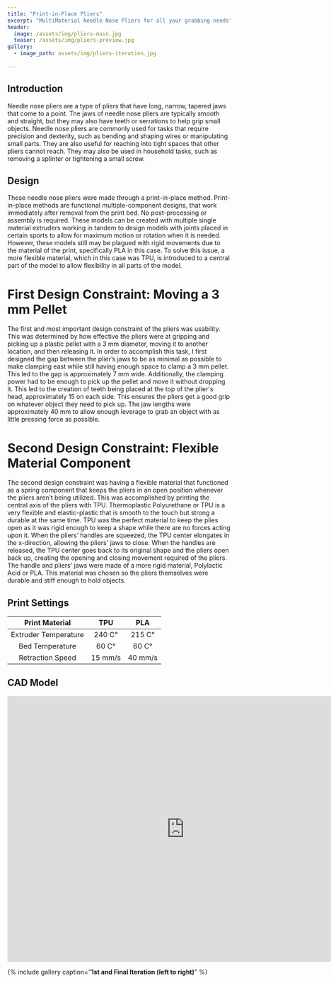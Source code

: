 ```yaml
---
title: "Print-in-Place Pliers"
excerpt: "MultiMaterial Needle Nose Pliers for all your grabbing needs"
header:
  image: /assets/img/pliers-main.jpg
  teaser: /assets/img/pliers-preview.jpg
gallery:
  - image_path: assets/img/pliers-iteration.jpg
   
---
```



## Introduction
Needle nose pliers are a type of pliers that have long, narrow, tapered jaws that come to a point. The jaws of needle nose pliers are typically smooth and straight, but they may also have teeth or serrations to help grip small objects. Needle nose pliers are commonly used for tasks that require precision and dexterity, such as bending and shaping wires or manipulating small parts. They are also useful for reaching into tight spaces that other pliers cannot reach. They may also be used in household tasks, such as removing a splinter or tightening a small screw.

## Design
These needle nose pliers were made through a print-in-place method. Print-in-place methods are functional multiple-component designs, that work immediately after removal from the print bed. No post-processing or assembly is required. These models can be created with multiple single material extruders working in tandem to design models with joints placed in certain sports to allow for maximum motion or rotation when it is needed. However, these models still may be plagued with rigid movements due to the material of the print, specifically PLA in this case. To solve this issue, a more flexible material, which in this case was TPU, is introduced to a central part of the model to allow flexibility in all parts of the model.
# First Design Constraint: Moving a 3 mm Pellet
The first and most important design constraint of the pliers was usability. This was determined by how effective the pliers were at gripping and picking up a plastic pellet with a 3 mm diameter, moving it to another location, and then releasing it. In order to accomplish this task, I first designed the gap between the plier’s jaws to be as minimal as possible to make clamping east while still having enough space to clamp a 3 mm pellet. This led to the gap is approximately 7 mm wide. Additionally, the clamping power had to be enough to pick up the pellet and move it without dropping it. This led to the creation of teeth being placed at the top of the plier's head, approximately 15 on each side. This ensures the pliers get a good grip on whatever object they need to pick up. The jaw lengths were approximately 40 mm to allow enough leverage to grab an object with as little pressing force as possible.

# Second Design Constraint: Flexible Material Component
The second design constraint was having a flexible material that functioned as a spring component that keeps the pliers in an open position whenever the pliers aren’t being utilized. This was accomplished by printing the central axis of the pliers with TPU. Thermoplastic Polyurethane or TPU is a very flexible and elastic-plastic that is smooth to the touch but strong a durable at the same time. TPU was the perfect material to keep the plies open as it was rigid enough to keep a shape while there are no forces acting upon it. When the pliers’ handles are squeezed, the TPU center elongates in the x-direction, allowing the pliers' jaws to close. When the handles are released, the TPU center goes back to its original shape and the pliers open back up, creating the opening and closing movement required of the pliers. The handle and pliers’ jaws were made of a more rigid material, Polylactic Acid or PLA. This material was chosen so the pliers themselves were durable and stiff enough to hold objects.

## Print Settings
| Print Material | TPU | PLA |
| :---: | :---: | :---: |
| Extruder Temperature | 240 C° | 215 C° |
| Bed Temperature | 60 C° | 60 C° |
| Retraction Speed | 15 mm/s | 40 mm/s |

## CAD Model
<iframe src="https://vanderbilt643.autodesk360.com/shares/public/SH35dfcQT936092f0e438d47d79f02407236?mode=embed" width="800" height="600" allowfullscreen="true" webkitallowfullscreen="true" mozallowfullscreen="true"  frameborder="0"></iframe>


{% include gallery caption="**1st and Final Iteration (left to right)**" %}





